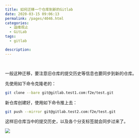 ```yaml
---
title: 如何迁移一个仓库到新的Gitlab
date: 2020-03-15 09:06:13
permalink: /pages/4046.html
categories:
  - 运维观止
  - GitLab
tags:
  - gitlab

description:
---
```


<br><ArticleTopAd></ArticleTopAd>


一般这种迁移，要注意旧仓库的提交历史等信息也要同步到新的仓库。

先使用如下命令克隆老的：

```sh
git clone --bare git@gitlab.test1.com:f2e/test.git
```

新仓库创建好，使用如下命令推上去：

```sh
git push --mirror git@gitlab.test2.com:f2e/test.git
```

这样旧仓库当中的提交历史，以及各个分支标签就会同步过来了。

![](http://t.eryajf.net/imgs/2021/09/d66b2f3eab111316.jpg)


<br><ArticleTopAd></ArticleTopAd>
